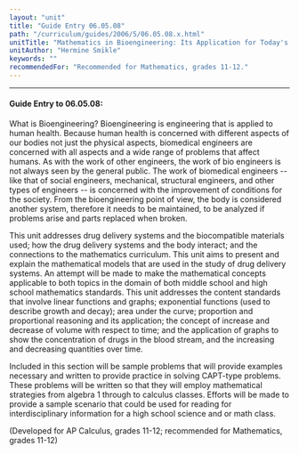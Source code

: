 ```yaml
---
layout: "unit"
title: "Guide Entry 06.05.08"
path: "/curriculum/guides/2006/5/06.05.08.x.html"
unitTitle: "Mathematics in Bioengineering: Its Application for Today's Students"
unitAuthor: "Hermine Smikle"
keywords: ""
recommendedFor: "Recommended for Mathematics, grades 11-12."
---
```

<body>
<hr/>
<h4>
Guide Entry to 06.05.08:
</h4>
<p>
What is Bioengineering? Bioengineering is engineering that is applied to human health. Because human health is concerned with different aspects of our bodies not just the physical aspects, biomedical engineers are concerned with all aspects and a wide range of problems that affect humans. As with the work of other engineers, the work of bio engineers is not always seen by the general public. The work of biomedical engineers --like that of social engineers, mechanical, structural engineers, and other types of engineers -- is concerned with the improvement of conditions for the society. From the bioengineering point of view, the body is considered another system, therefore it needs to be maintained, to be analyzed if problems arise and parts replaced when broken.
</p>
<p>
This unit addresses drug delivery systems and the biocompatible materials used; how the drug delivery systems and the body interact; and the connections to the mathematics curriculum. This unit aims to present and explain the mathematical models that are used in the study of drug delivery systems. An attempt will be made to make the mathematical concepts applicable to both topics in the domain of both middle school and high school mathematics standards. This unit addresses the content standards that involve linear functions and graphs; exponential functions (used to describe growth and decay); area under the curve; proportion and proportional reasoning and its application; the concept of increase and decrease of volume with respect to time; and the application of graphs to show the concentration of drugs in the blood stream, and the increasing and decreasing quantities over time.
</p>
<p>
Included in this section will be sample problems that will provide examples necessary and written to provide practice in solving CAPT-type problems. These problems will be written so that they will employ mathematical strategies from algebra 1 through to calculus classes. Efforts will be made to provide a sample scenario that could be used for reading for interdisciplinary information for a high school science and or math class.
</p>
<p>
(Developed for AP Calculus, grades 11-12; recommended for Mathematics, grades 11-12)
</p>
</body>
